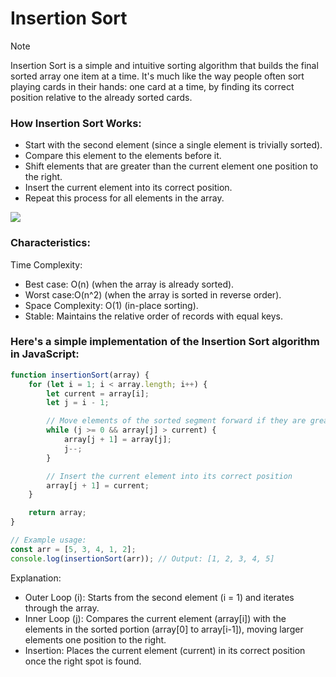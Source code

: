 # Insertion Sort
>[!NOTE]
>Insertion Sort is a simple and intuitive sorting algorithm that builds the final sorted array one item at a time. It's much like the way people often sort playing cards in their hands: one card at a time, by finding its correct position relative to the already sorted cards.

### How Insertion Sort Works:
- Start with the second element (since a single element is trivially sorted).
- Compare this element to the elements before it.
- Shift elements that are greater than the current element one position to the right.
- Insert the current element into its correct position.
- Repeat this process for all elements in the array.

<img src="https://media.geeksforgeeks.org/wp-content/uploads/20240802210251/Insertion-sorting.png" />

### Characteristics:
Time Complexity:
- Best case:  O(n) (when the array is already sorted).
- Worst case:O(n^2) (when the array is sorted in reverse order).
- Space Complexity: O(1) (in-place sorting).
- Stable: Maintains the relative order of records with equal keys.


### Here's a simple implementation of the Insertion Sort algorithm in JavaScript:
```javascript
function insertionSort(array) {
    for (let i = 1; i < array.length; i++) {
        let current = array[i];
        let j = i - 1;

        // Move elements of the sorted segment forward if they are greater than current
        while (j >= 0 && array[j] > current) {
            array[j + 1] = array[j];
            j--;
        }

        // Insert the current element into its correct position
        array[j + 1] = current;
    }

    return array;
}

// Example usage:
const arr = [5, 3, 4, 1, 2];
console.log(insertionSort(arr)); // Output: [1, 2, 3, 4, 5]
```
Explanation:
- Outer Loop (i): Starts from the second element (i = 1) and iterates through the array.
- Inner Loop (j): Compares the current element (array[i]) with the elements in the sorted portion (array[0] to array[i-1]), moving larger elements one position to the right.
- Insertion: Places the current element (current) in its correct position once the right spot is found.
